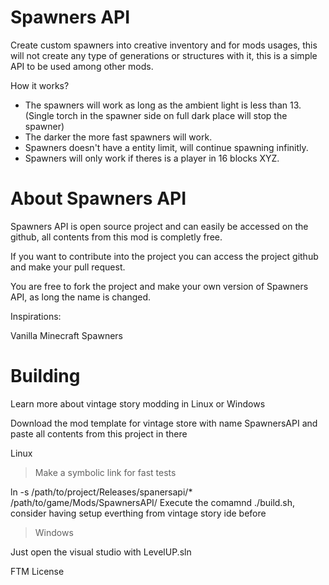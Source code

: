 # Spawners API
Create custom spawners into creative inventory and for mods usages, this will not create any type of generations or structures with it, this is a simple API to be used among other mods.

How it works?
- The spawners will work as long as the ambient light is less than 13. (Single torch in the spawner side on full dark place will stop the spawner)
- The darker the more fast spawners will work.
- Spawners doesn't have a entity limit, will continue spawning infinitly.
- Spawners will only work if theres is a player in 16 blocks XYZ.

# About Spawners API
Spawners API is open source project and can easily be accessed on the github, all contents from this mod is completly free.

If you want to contribute into the project you can access the project github and make your pull request.

You are free to fork the project and make your own version of Spawners API, as long the name is changed.

Inspirations:

Vanilla Minecraft Spawners

# Building
Learn more about vintage story modding in Linux or Windows

Download the mod template for vintage store with name SpawnersAPI and paste all contents from this project in there

Linux

> Make a symbolic link for fast tests

ln -s /path/to/project/Releases/spanersapi/* /path/to/game/Mods/SpawnersAPI/
Execute the comamnd ./build.sh, consider having setup everthing from vintage story ide before

> Windows

Just open the visual studio with LevelUP.sln

FTM License